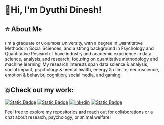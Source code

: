 # 👋Hi, I'm Dyuthi Dinesh!
## ⭐ About Me
I'm a graduate of Columbia University, with a degree in Quantitative Methods in Social Sciences, and a strong background in Psychology and Quantitative Research. I have industry and academic experience in data science, analysis, and research, focusing on quantitative methodology and machine learning. My research interests span data science & analysis, social impact, psychology & mental health, energy & climate, neuroscience, emotion & behavior, cognition, social media, and gaming. 

## 💥Check out my work:
[![Static Badge](https://img.shields.io/badge/Dyuthi's_Portfolio-yellow?style=for-the-badge&logoColor=violet)](https://github.com/dyuthiii/Portfolio-Guide/blob/main/README.md)
[![Static Badge](https://img.shields.io/badge/Dyuthi's_Website-purple?style=for-the-badge&logoColor=violet)](https://dyuthiii.github.io)
[![linkedin](https://img.shields.io/badge/Linkedin-0e76a8?style=for-the-badge&logo=Linkedin&logoColor=white)](https://www.linkedin.com/in/dyuthi-dinesh-3991bb127/)
[![Static Badge](https://img.shields.io/badge/Kaggle-cyan?style=for-the-badge&logoColor=violet)](https://www.kaggle.com/dyuthiii)

  
Feel free to explore my repositories and reach out for collaborations or a chat about research, psychology, or animal welfare!


